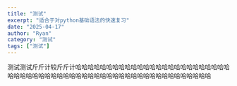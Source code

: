 ```yaml
---
title: "测试"
excerpt: "适合于对python基础语法的快速复习"
date: "2025-04-17"
author: "Ryan"
category: "测试"
tags: ["测试"]
---
```



测试测试斤斤计较斤斤计哈哈哈哈哈哈哈哈哈哈哈哈哈哈哈哈哈哈哈哈哈哈哈哈哈哈哈哈哈哈哈哈哈哈哈哈哈哈哈哈哈哈哈哈哈哈哈哈哈哈哈哈哈哈哈哈哈哈